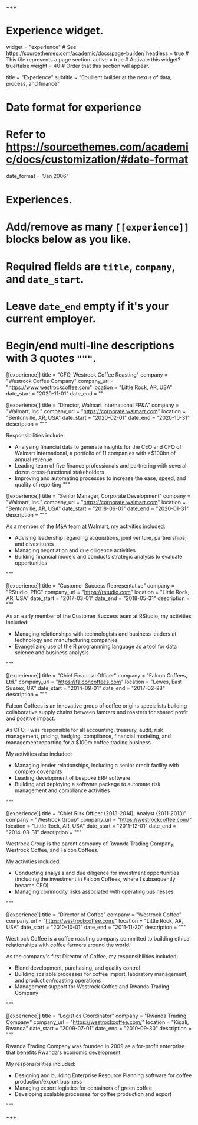 +++
# Experience widget.
widget = "experience"  # See https://sourcethemes.com/academic/docs/page-builder/
headless = true  # This file represents a page section.
active = true  # Activate this widget? true/false
weight = 40  # Order that this section will appear.

title = "Experience"
subtitle = "Ebullient builder at the nexus of data, process, and finance"

# Date format for experience
#   Refer to https://sourcethemes.com/academic/docs/customization/#date-format
date_format = "Jan 2006"

# Experiences.
#   Add/remove as many `[[experience]]` blocks below as you like.
#   Required fields are `title`, `company`, and `date_start`.
#   Leave `date_end` empty if it's your current employer.
#   Begin/end multi-line descriptions with 3 quotes `"""`.
[[experience]]
  title = "CFO, Westrock Coffee Roasting"
  company = "Westrock Coffee Company"
  company_url = "https://www.westrockcoffee.com"
  location = "Little Rock, AR, USA"
  date_start = "2020-11-01"
  date_end = ""

[[experience]]
  title = "Director, Walmart International FP&A"
  company = "Walmart, Inc."
  company_url = "https://corporate.walmart.com"
  location = "Bentonville, AR, USA"
  date_start = "2020-02-01"
  date_end = "2020-10-31"
  description = """
  
  Responsibilities include:
  
  * Analysing financial data to generate insights for the CEO and CFO of Walmart International, a portfolio of 11 companies with >$100bn of annual revenue
  * Leading team of five finance professionals and partnering with several dozen cross-functional stakeholders
  * Improving and automating processes to increase the ease, speed, and quality of reporting
  """

[[experience]]
  title = "Senior Manager, Corporate Development"
  company = "Walmart, Inc."
  company_url = "https://corporate.walmart.com"
  location = "Bentonville, AR, USA"
  date_start = "2018-06-01"
  date_end = "2020-01-31"
  description = """
  
  As a member of the M&A team at Walmart, my activities included:
  
  * Advising leadership regarding acquisitions, joint venture, partnerships, and divestitures
  * Managing negotiation and due diligence activities
  * Building financial models and conducts strategic analysis to evaluate opportunities
  
  """

[[experience]]
  title = "Customer Success Representative"
  company = "RStudio, PBC"
  company_url = "https://rstudio.com"
  location = "Little Rock, AR, USA"
  date_start = "2017-03-01"
  date_end = "2018-05-31"
  description = """
  
  As an early member of the Customer Success team at RStudio, my activities included: 
  
  * Managing relationships with technologists and business leaders at technology and manufacturing companies
  * Evangelizing use of the R programming language as a tool for data science and business analysis

  
  """

[[experience]]
  title = "Chief Financial Officer"
  company = "Falcon Coffees, Ltd."
  company_url = "https://falconcoffees.com"
  location = "Lewes, East Sussex, UK"
  date_start = "2014-09-01"
  date_end = "2017-02-28"
  description = """
  
  Falcon Coffees is an innovative group of coffee origins specialists building collaborative supply chains between famrers and roasters for shared profit and positive impact. 
  
  As CFO, I was responsible for all accounting, treasury, audit, risk management, pricing, hedging, compliance, financial modeling, and management reporting for a $100m coffee trading business.
  
  My activities also included: 
  * Managing lender relationships, including a senior credit facility with complex covenants
  * Leading development of bespoke ERP software
  * Building and deploying a software package to automate risk management and compliance activities

  """
  
  
[[experience]]
  title = "Chief Risk Officer (2013-2014); Analyst (2011-2013)"
  company = "Westrock Group"
  company_url = "https://westrockcoffee.com/"
  location = "Little Rock, AR, USA"
  date_start = "2011-12-01"
  date_end = "2014-08-31"
  description = """
  
  Westrock Group is the parent company of Rwanda Trading Company, Westrock Coffee, and Falcon Coffees.
  
  My activities included:
  
  * Conducting analysis and due diligence for investment opportunities (including the investment in Falcon Coffees, where I subsequently became CFO)
  * Managing commodity risks associated with operating businesses

  """
  
[[experience]]
  title = "Director of Coffee"
  company = "Westrock Coffee"
  company_url = "https://westrockcoffee.com/"
  location = "Little Rock, AR, USA"
  date_start = "2010-10-01"
  date_end = "2011-11-30"
  description = """
  
  Westrock Coffee is a coffee roasting company committed to building ethical relationships with coffee farmers around the world.  
  
  As the company's first Director of Coffee, my responsibilities included:
  
  * Blend development, purchasing, and quality control
  * Building scalable processes for coffee import, laboratory management, and production/roasting operations
  * Management support for Westrock Coffee and Rwanda Trading Company
  

  """

[[experience]]
  title = "Logistics Coordinator"
  company = "Rwanda Trading Company"
  company_url = "https://westrockcoffee.com/"
  location = "Kigali, Rwanda"
  date_start = "2009-07-01"
  date_end = "2010-09-30"
  description = """
  
  Rwanda Trading Company was founded in 2009 as a for-profit enterprise that benefits Rwanda's economic development.
  
  My responsibilities included:
  
  * Designing and building Enterprise Resource Planning software for coffee production/export business
  * Managing export logistics for containers of green coffee
  * Developing scalable processes for coffee production and export

  """

+++
